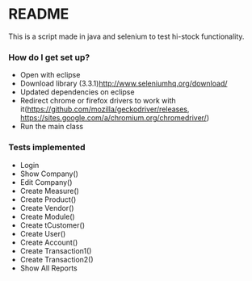 # README #


This is a script made in java and selenium to test hi-stock functionality.

### How do I get set up? ###

* Open with eclipse
* Download library (3.3.1)http://www.seleniumhq.org/download/
* Updated dependencies on eclipse
* Redirect chrome or firefox drivers to work with it(https://github.com/mozilla/geckodriver/releases, https://sites.google.com/a/chromium.org/chromedriver/)
* Run the main class

### Tests implemented ###

* Login
* Show Company()
* Edit Company()
* Create Measure()
* Create Product()
* Create Vendor()
* Create Module()
* Create tCustomer()
* Create User()
* Create Account()
* Create Transaction1()
* Create Transaction2()
* Show All Reports
